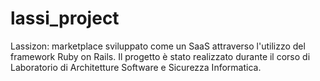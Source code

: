 # lassi_project

Lassizon: marketplace sviluppato come un SaaS attraverso l'utilizzo del framework Ruby on Rails.
Il progetto è stato realizzato durante il corso di Laboratorio di Architetture Software e Sicurezza Informatica.